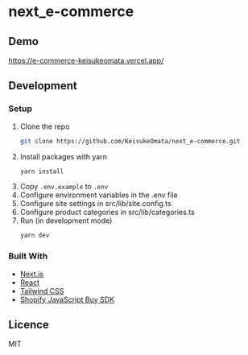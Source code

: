 # next_e-commerce

## Demo

https://e-commerce-keisukeomata.vercel.app/

## Development

### Setup

1. Clone the repo
   ```sh
   git clone https://github.com/KeisukeOmata/next_e-commerce.git
   ```
2. Install packages with yarn
   ```sh
   yarn install
   ```
3. Copy `.env.example` to `.env`
4. Configure environment variables in the .env file
5. Configure site settings in src/lib/site.config.ts
6. Configure product categories in src/lib/categories.ts
7. Run (in development mode)
   ```sh
   yarn dev
   ```

### Built With

- [Next.js](https://nextjs.org/)
- [React](https://reactjs.org/)
- [Tailwind CSS](https://tailwindcss.com/)
- [Shopify JavaScript Buy SDK](https://shopify.github.io/js-buy-sdk/)

## Licence

MIT
